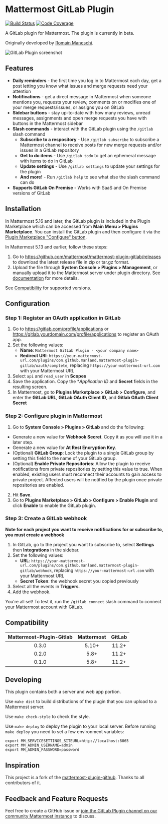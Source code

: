 # Mattermost GitLab Plugin

[![Build Status](https://img.shields.io/circleci/project/github/mattermost/mattermost-plugin-gitlab/master.svg)](https://circleci.com/gh/mattermost/mattermost-plugin-gitlab)
[![Code Coverage](https://img.shields.io/codecov/c/github/mattermost/mattermost-plugin-gitlab/master.svg)](https://codecov.io/gh/mattermost/mattermost-plugin-gitlab)

A GitLab plugin for Mattermost. The plugin is currently in beta.

Originally developed by [Romain Maneschi](https://github.com/manland).

![GitLab Plugin screenshot](https://user-images.githubusercontent.com/13119842/69115984-96b3ff80-0a58-11ea-92a3-9176b6b05a89.png)

## Features

* __Daily reminders__ - the first time you log in to Mattermost each day, get a post letting you know what issues and merge requests need your attention
* __Notifications__ - get a direct message in Mattermost when someone mentions you, requests your review, comments on or modifies one of your merge requests/issues, or assigns you on GitLab
* __Sidebar buttons__ - stay up-to-date with how many reviews, unread messages, assignments and open merge requests you have with buttons in the Mattermost sidebar
* __Slash commands__ - interact with the GitLab plugin using the `/gitlab` slash command
    * __Subscribe to a respository__ - Use `/gitlab subscribe` to subscribe a Mattermost channel to receive posts for new merge requests and/or issues in a GitLab repository
    * __Get to do items__ - Use `/gitlab todo` to get an ephemeral message with items to do in GitLab
    * __Update settings__ - Use `/gitlab settings` to update your settings for the plugin
    * __And more!__ - Run `/gitlab help` to see what else the slash command can do
* __Supports GitLab On Premise__ - Works with SaaS and On Premise versions of GitLab

## Installation

In Mattermost 5.16 and later, the GitLab plugin is included in the Plugin Marketplace which can be accessed from **Main Menu > Plugins Marketplace**. You can install the GitLab plugin and then configure it via the [Plugin Marketplace "Configure" button](#configuration).

In Mattermost 5.13 and earlier, follow these steps:
1. Go to https://github.com/mattermost/mattermost-plugin-gitlab/releases to download the latest release file in zip or tar.gz format.
2. Upload the file through **System Console > Plugins > Management**, or manually upload it to the Mattermost server under plugin directory. See [documentation](https://docs.mattermost.com/administration/plugins.html#set-up-guide) for more details.

See [Compatibility](#Compatibility) for supported versions.

## Configuration

### Step 1: Register an OAuth application in GitLab
   
1. Go to https://gitlab.com/profile/applications or https://gitlab.yourdomain.com/profile/applications to register an OAuth app.
2. Set the following values:
   - **Name**: `Mattermost GitLab Plugin - <your company name>`
   - **Redirect URI**: `https://your-mattermost-url.com/plugins/com.github.manland.mattermost-plugin-gitlab/oauth/complete`, replacing `https://your-mattermost-url.com` with your Mattermost URL
3. Select `api` and `read_user` in **Scopes**
4. Save the application. Copy the **Application ID* and **Secret** fields in the resulting screen.
2. In Mattermost, go to **Plugins Marketplace > GitLab > Configure**, and enter the **GitLab URL**, **GitLab OAuth Client ID**, and **Gitlab OAuth Client Secret**

### Step 2: Configure plugin in Mattermost

1. Go to **System Console > Plugins > GitLab** and do the following:
  - Generate a new value for **Webhook Secret**. Copy it as you will use it in a later step.
  - Generate a new value for **At Rest Encryption Key**.
  - (Optional) **GitLab Group**: Lock the plugin to a single GitLab group by setting this field to the name of your GitLab group.
  - (Optional) **Enable Private Repositories**: Allow the plugin to receive notifications from private repositories by setting this value to true.
    When enabled, existing users must reconnect their accounts to gain access to private project. Affected users will be notified by the plugin once private repositories are enabled.
2. Hit **Save**.
3. Go to **Plugins Marketplace > GitLab > Configure > Enable Plugin** and click **Enable** to enable the GitLab plugin.

### Step 3: Create a GitLab webhook

__Note for each project you want to receive notifications for or subscribe to, you must create a webhook__

1. In GitLab, go to the project you want to subscribe to, select **Settings** then **Integrations** in the sidebar.
2. Set the following values:
   - **URL**: `https://your-mattermost-url.com/plugins/com.github.manland.mattermost-plugin-gitlab/webhook`, replacing `https://your-mattermost-url.com` with your Mattermost URL
   - **Secret Token**: the webhook secret you copied previously
3. Select all the events in **Triggers**.
4. Add the webhook.

You're all set! To test it, run the `/gitlab connect` slash command to connect your Mattermost account with GitLab.

## Compatibility

| Mattermost-Plugin-Gitlab | Mattermost | GitLab |
|:-----------------------:|:----------:|:------:|
|        0.3.0            |     5.10+  |  11.2+ |
|        0.2.0            |     5.8+   |  11.2+ |
|        0.1.0            |     5.8+   |  11.2+ |

## Developing 

This plugin contains both a server and web app portion.

Use `make dist` to build distributions of the plugin that you can upload to a Mattermost server.

Use `make check-style` to check the style.

Use `make deploy` to deploy the plugin to your local server. Before running `make deploy` you need to set a few environment variables:

```
export MM_SERVICESETTINGS_SITEURL=http://localhost:8065
export MM_ADMIN_USERNAME=admin
export MM_ADMIN_PASSWORD=password
```

## Inspiration

This project is a fork of the [mattermost-plugin-github](https://github.com/mattermost/mattermost-plugin-github). Thanks to all contributors of it.

## Feedback and Feature Requests

Feel free to create a GitHub issue or [join the GitLab Plugin channel on our community Mattermost instance](https://pre-release.mattermost.com/core/channels/gitlab-plugin) to discuss.
